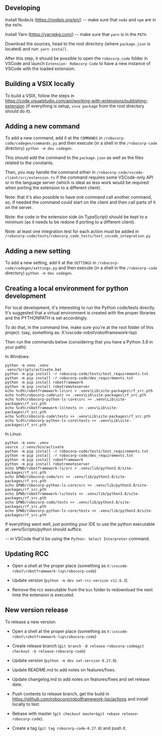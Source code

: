 
Developing
-----------

Install NodeJs (https://nodejs.org/en/) -- make sure that `node` and `npm` are in the `PATH`.

Install Yarn (https://yarnpkg.com/) -- make sure that `yarn` is in the `PATH`.

Download the sources, head to the root directory (where `package.json` is located)
and run: `yarn install`.

After this step, it should be possible to open the `robocorp_code` folder in VSCode and launch
`Extension: Robocorp Code` to have a new instance of VSCode with the loaded extension.


Building a VSIX locally
------------------------

To build a VSIX, follow the steps in https://code.visualstudio.com/api/working-with-extensions/publishing-extension
(if everything is setup, `vsce package` from the root directory should do it).


Adding a new command
---------------------

To add a new command, add it at the `COMMANDS` in `/robocorp-code/codegen/commands.py` and then execute
(in a shell in the `/robocorp-code` directory) `python -m dev codegen`.

This should add the command to the `package.json` as well as the files related to the constants.

Then, you may handle the command either in `/robocorp-code/vscode-client/src/extension.ts` if the
command requires some VSCode-only API or in the language server (which is ideal as less work would
be required when porting the extension to a different client).

Note: that it's also possible to have one command call another command, so, if needed the command could start
on the client and then call parts of it on the server.

Note: the code in the extension side (in TypeScript) should be kept to a minimum (as it needs to be
redone if porting to a different client).

Note: at least one integration test for each action must be added in
`/robocorp-code/tests/robocorp_code_tests/test_vscode_integration.py`


Adding a new setting
---------------------

To add a new setting, add it at the `SETTINGS` in `/robocorp-code/codegen/settings.py` and then execute
(in a shell in the `/robocorp-code` directory) `python -m dev codegen`.


Creating a local environment for python development
----------------------------------------------------

For local development, it's interesting to run the Python code/tests directly.
It's suggested that a virtual environment is created with the proper
libraries and the PYTHONPATH is set accordingly.

To do that, in the command line, make sure you're at the root folder of this project:
(say, something as: X:\vscode-robot\robotframework-lsp)

Then run the commands below (considering that you have a Python 3.8 in your path):

In Windows:

```
python -m venv .venv
.venv/Scripts/activate.bat
python -m pip install -r robocorp-code/tests/test_requirements.txt
python -m pip install -r robocorp-code/dev_requirements.txt
python -m pip install robotframework
python -m pip install robotremoteserver
echo %cd%\robotframework-ls\src > .venv\Lib\site-packages\rf_src.pth
echo %cd%\robocorp-code\src >> .venv\Lib\site-packages\rf_src.pth
echo %cd%\robocorp-python-ls-core\src >> .venv\Lib\site-packages\rf_src.pth
echo %cd%\robotframework-ls\tests >> .venv\Lib\site-packages\rf_src.pth
echo %cd%\robocorp-code\tests >> .venv\Lib\site-packages\rf_src.pth
echo %cd%\robocorp-python-ls-core\tests >> .venv\Lib\site-packages\rf_src.pth
```

In Linux:

```
python -m venv .venv
source ./.venv/bin/activate
python -m pip install -r robocorp-code/tests/test_requirements.txt
python -m pip install -r robocorp-code/dev_requirements.txt
python -m pip install robotframework
python -m pip install robotremoteserver
echo $PWD/robotframework-ls/src > .venv/lib/python3.8/site-packages/rf_src.pth
echo $PWD/robocorp-code/src >> .venv/lib/python3.8/site-packages/rf_src.pth
echo $PWD/robocorp-python-ls-core/src >> .venv/lib/python3.8/site-packages/rf_src.pth
echo $PWD/robotframework-ls/tests >> .venv/lib/python3.8/site-packages/rf_src.pth
echo $PWD/robocorp-code/tests >> .venv/lib/python3.8/site-packages/rf_src.pth
echo $PWD/robocorp-python-ls-core/tests >> .venv/lib/python3.8/site-packages/rf_src.pth
```

If everything went well, just pointing your IDE to use the python executable
at .venv/Scripts/python should suffice.

-- in VSCode that'd be using the `Python: Select Interpreter` command.

Updating RCC
--------------------

- Open a shell at the proper place (something as `X:\vscode-robot\robotframework-lsp\robocorp-code`)

- Update version (`python -m dev set-rcc-version v11.6.3`).

- Remove the rcc executable from the `bin` folder to redownload the next time the extension is executed.

New version release
--------------------

To release a new version:

- Open a shell at the proper place (something as `X:\vscode-robot\robotframework-lsp\robocorp-code`)

- Create release branch (`git branch -D release-robocorp-code&git checkout -b release-robocorp-code`)

- Update version (`python -m dev set-version 0.27.0`).

- Update README.md to add notes on features/fixes.

- Update changelog.md to add notes on features/fixes and set release date.

- Push contents to release branch, get the build in https://github.com/robocorp/robotframework-lsp/actions and install locally to test.

- Rebase with master (`git checkout master&git rebase release-robocorp-code`).

- Create a tag (`git tag robocorp-code-0.27.0`) and push it.
